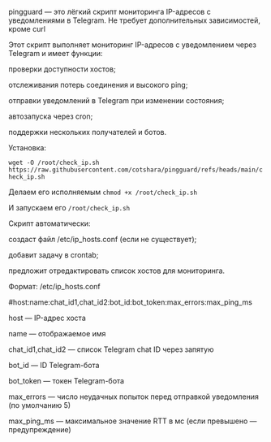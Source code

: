 pingguard — это лёгкий скрипт мониторинга IP-адресов с уведомлениями в Telegram. Не требует дополнительных зависимостей, кроме curl

Этот скрипт выполняет мониторинг IP-адресов с уведомлением через Telegram и имеет функции:

проверки доступности хостов;

отслеживания потерь соединения и высокого ping;

отправки уведомлений в Telegram при изменении состояния;

автозапуска через cron;

поддержки нескольких получателей и ботов.

Установка:

`wget -O /root/check_ip.sh https://raw.githubusercontent.com/cotshara/pingguard/refs/heads/main/check_ip.sh`

Делаем его исполняемым `chmod +x /root/check_ip.sh`

И запускаем его `/root/check_ip.sh`

Скрипт автоматически:

создаст файл /etc/ip_hosts.conf (если не существует);

добавит задачу в crontab;

предложит отредактировать список хостов для мониторинга.

Формат: /etc/ip_hosts.conf

#host:name:chat_id1,chat_id2:bot_id:bot_token:max_errors:max_ping_ms

host — IP-адрес хоста

name — отображаемое имя

chat_id1,chat_id2 — список Telegram chat ID через запятую

bot_id — ID Telegram-бота

bot_token — токен Telegram-бота

max_errors — число неудачных попыток перед отправкой уведомления (по умолчанию 5)

max_ping_ms — максимальное значение RTT в мс (если превышено — предупреждение)

